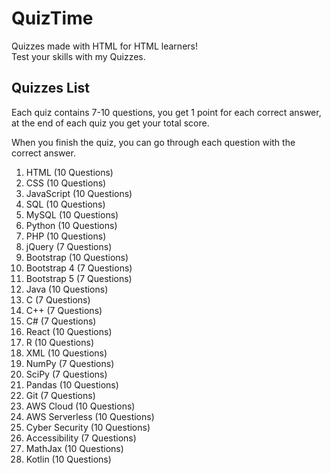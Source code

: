 <h1>QuizTime</h1>
Quizzes made with HTML for HTML learners!
<br>
Test your skills with my Quizzes.
<h2>Quizzes List</h2>
Each quiz contains 7-10 questions, you get 1 point for each correct answer, at the end of each quiz you get your total score.
<p></p>
When you finish the quiz, you can go through each question with the correct answer.
<br>
<ol>
  <li>HTML (10 Questions)</li>
  <li>CSS (10 Questions)</li>
  <li>JavaScript (10 Questions)</li>
  <li>SQL (10 Questions)</li>
  <li>MySQL (10 Questions)</li>
  <li>Python (10 Questions)</li>
  <li>PHP (10 Questions)</li>
  <li>jQuery (7 Questions)</li>
  <li>Bootstrap (10 Questions)</li>
  <li>Bootstrap 4 (7 Questions)</li>
  <li>Bootstrap 5 (7 Questions)</li>
  <li>Java (10 Questions)</li>
  <li>C (7 Questions)</li>
  <li>C++ (7 Questions)</li>
  <li>C# (7 Questions)</li>
  <li>React (10 Questions)</li>
  <li>R (10 Questions)</li>
  <li>XML (10 Questions)</li>
  <li>NumPy (7 Questions)</li>
  <li>SciPy (7 Questions)</li>
  <li>Pandas (10 Questions)</li>
  <li>Git (7 Questions)</li>
  <li>AWS Cloud (10 Questions)</li>
  <li>AWS Serverless (10 Questions)</li>
  <li>Cyber Security (10 Questions)</li>
  <li>Accessibility (7 Questions)</li>
  <li>MathJax (10 Questions)</li>
  <li>Kotlin (10 Questions)</li>
</ol>
